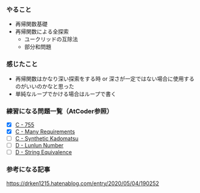 ### やること
- 再帰関数基礎
- 再帰関数による全探索
    - ユークリッドの互除法
    - 部分和問題

### 感じたこと
- 再帰関数はかなり深い探索をする時 or 深さが一定ではない場合に使用するのがいいのかなと思った
- 単純なループでかける場合はループで書く

### 練習になる問題一覧（AtCoder参照）
- [x] [C - 755](https://atcoder.jp/contests/abc114/tasks/abc114_c)
- [x] [C - Many Requirements](https://atcoder.jp/contests/abc165/tasks/abc165_c)
- [ ] [C - Synthetic Kadomatsu](https://atcoder.jp/contests/abc119/tasks/abc119_c)
- [ ] [D - Lunlun Number](https://atcoder.jp/contests/abc161/tasks/abc161_d)
- [ ] [D - String Equivalence](https://atcoder.jp/contests/panasonic2020/tasks/panasonic2020_d)

### 参考になる記事
https://drken1215.hatenablog.com/entry/2020/05/04/190252